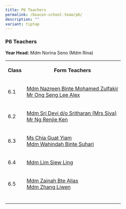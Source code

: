 ```yaml
---
title: P6 Teachers
permalink: /beacon-school-team/p6/
description: ""
variant: tiptap
---
```

<h3>P6 Teachers</h3>
<p><strong>Year Head:</strong> Mdm Norina Seno (Mdm Rina)</p>
<table style="minWidth: 50px">
<colgroup>
<col>
<col>
</colgroup>
<tbody>
<tr>
<th rowspan="1" colspan="1">
<p><strong>Class</strong>
</p>
</th>
<th rowspan="1" colspan="1">
<p><strong>Form Teachers</strong>
</p>
</th>
</tr>
<tr>
<td rowspan="1" colspan="1">
<p>6.1</p>
</td>
<td rowspan="1" colspan="1">
<p><a href="mailto:nazreen_mohamed_zulfakir@moe.edu.sg" rel="noopener noreferrer nofollow" target="_blank">Mdm Nazreen Binte Mohamed Zulfakir</a> 
<br><a href="mailto:ong_seng_lee_alex@moe.edu.sg" rel="noopener noreferrer nofollow" target="_blank">Mr Ong Seng Lee Alex</a>
</p>
</td>
</tr>
<tr>
<td rowspan="1" colspan="1">
<p>6.2</p>
</td>
<td rowspan="1" colspan="1">
<p><a href="mailto:sri_devi_sritharan@moe.edu.sg" rel="noopener noreferrer nofollow" target="_blank">Mdm Sri Devi d/o Sritharan (Mrs Siva)</a>
<br><a href="mailto:ng_renjie_ken@moe.edu.sg" rel="noopener nofollow" target="_blank">Mr Ng Renjie Ken</a>
</p>
</td>
</tr>
<tr>
<td rowspan="1" colspan="1">
<p>6.3</p>
</td>
<td rowspan="1" colspan="1">
<p><a href="mailto:chia_guat_yiam@moe.edu.sg" rel="noopener noreferrer nofollow" target="_blank">Ms Chia Guat Yiam </a>
<br><a href="mailto:wahindah_suhari@moe.edu.sg" rel="noopener noreferrer nofollow" target="_blank">Mdm Wahindah Binte Suhari</a>
</p>
</td>
</tr>
<tr>
<td rowspan="1" colspan="1">
<p>6.4</p>
</td>
<td rowspan="1" colspan="1">
<p><a href="mailto:lim_siew_ling@moe.edu.sg" rel="noopener noreferrer nofollow" target="_blank">Mdm Lim Siew Ling</a>
</p>
</td>
</tr>
<tr>
<td rowspan="1" colspan="1">
<p>6.5</p>
</td>
<td rowspan="1" colspan="1">
<p><a href="mailto:zainah_alias@moe.edu.sg" rel="noopener noreferrer nofollow" target="_blank">Mdm Zainah Bte Alias</a>
<br><a href="mailto:zhang_li_wen@moe.edu.sg" rel="noopener nofollow" target="_blank">Mdm Zhang Liwen</a>
</p>
</td>
</tr>
<tr>
<td rowspan="1" colspan="1">
<p></p>
</td>
<td rowspan="1" colspan="1">
<p></p>
</td>
</tr>
</tbody>
</table>
<p></p>